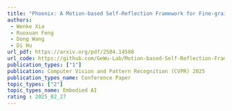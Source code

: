 ```yaml
---  
title: "Phoenix: A Motion-based Self-Reflection Framework for Fine-grained Robotic Action Correction"  
authors:  
 - Wenke Xia
 - Ruoxuan Feng
 - Dong Wang
 - Di Hu
url_pdf: https://arxiv.org/pdf/2504.14588
url_code: https://github.com/GeWu-Lab/Motion-based-Self-Reflection-Framework
publication_types: ["1"]  
publication: Computer Vision and Pattern Recognition (CVPR) 2025
publication_types_name: Conference Paper  
topic_types: ["2"]
topic_types_name: Embodied AI
rating : 2025_02_27
---  
```

